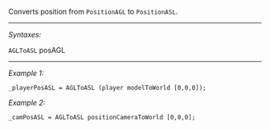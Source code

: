 Converts position from `PositionAGL` to `PositionASL`.


---
*Syntaxes:*

`AGLToASL` posAGL

---
*Example 1:*

```sqf
_playerPosASL = AGLToASL (player modelToWorld [0,0,0]);
```

*Example 2:*

```sqf
_camPosASL = AGLToASL positionCameraToWorld [0,0,0];
```